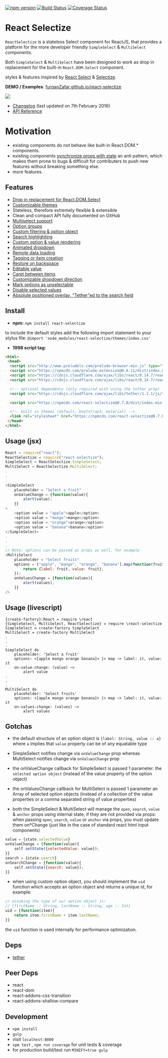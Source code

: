 [![npm version](https://badge.fury.io/js/react-selectize.svg)](https://badge.fury.io/js/react-selectize)
[![Build Status](https://travis-ci.org/furqanZafar/react-selectize.svg?branch=develop)](https://travis-ci.org/furqanZafar/react-selectize)
[![Coverage Status](https://coveralls.io/repos/furqanZafar/react-selectize/badge.svg?branch=develop&service=github)](https://coveralls.io/github/furqanZafar/react-selectize?branch=develop)

# React Selectize
`ReactSelectize` is a stateless Select component for ReactJS, that provides a platform for the more developer friendly `SimpleSelect` & `MultiSelect` components. 

Both `SimpleSelect` & `MultiSelect` have been designed to work as drop in replacement for the built-in `React.DOM.Select` component.

styles & features inspired by [React Select](http://jedwatson.github.io/react-select/) & [Selectize](http://brianreavis.github.io/selectize.js/).

**DEMO / Examples**: [furqanZafar.github.io/react-selectize](http://furqanZafar.github.io/react-selectize/)

[![](http://i.imgsafe.co/rQmogzn.gif)](http://furqanZafar.github.io/react-selectize/)

- [Changelog](CHANGELOG.md) (last updated on 7th February 2016)
- [API Reference](API.md)

# Motivation
* existing components do not behave like built-in React.DOM.* components. 
* existing components [synchronize props with state](http://facebook.github.io/react/tips/props-in-getInitialState-as-anti-pattern.html) an anti pattern, which makes them prone to bugs & difficult for contributers to push new features without breaking something else.
* more features.

## Features
* [Drop in replacement for React.DOM.Select](http://furqanzafar.github.io/react-selectize/#/?category=simple&example=drop-in-replacement-for-react.dom.select)
* [Customizable themes](http://furqanzafar.github.io/react-selectize/#/?category=simple&example=themes)
* Stateless, therefore extremely flexible & extensible
* Clean and compact API fully documented on GitHub
* [Multiselect support](http://furqanzafar.github.io/react-selectize/#/?category=multi&example=multi-select)
* [Option groups](http://furqanzafar.github.io/react-selectize/#/?category=multi&example=option-groups)
* [Custom filtering &amp; option object](http://furqanzafar.github.io/react-selectize/#/?category=multi&example=custom-filtering-and-rendering)
* [Search highlighting](http://furqanzafar.github.io/react-selectize/#/?category=simple&example=search-highlighting)
* [Custom option &amp; value rendering](http://furqanzafar.github.io/react-selectize/#/?category=simple&example=custom-option-and-value-rendering)
* [Animated dropdown](http://furqanzafar.github.io/react-selectize/#/?category=multi&example=animated-dropdown)
* [Remote data loading](http://furqanzafar.github.io/react-selectize/#/?category=simple&example=remote-options)
* [Tagging or item creation](http://furqanzafar.github.io/react-selectize/#/?category=multi&example=tags)
* [Restore on backspace](http://furqanzafar.github.io/react-selectize/#/?category=simple&example=restore-on-backspace)
* [Editable value](http://furqanzafar.github.io/react-selectize/#/?category=simple&example=editable-value)
* [Caret between items](http://furqanzafar.github.io/react-selectize/#/?category=multi&example=tags)
* [Customizable dropdown direction](http://furqanzafar.github.io/react-selectize/#/?category=multi&example=dropdown-direction)
* [Mark options as unselectable](http://furqanzafar.github.io/react-selectize/#/?category=simple&example=selectability)
* [Disable selected values](http://furqanzafar.github.io/react-selectize/#/?category=multi&example=disable-selected)
* [Absolute positioned overlay, "Tether"ed to the search field](http://furqanzafar.github.io/react-selectize/#/?category=multi&example=tether)

## Install

* **npm:**
`npm install react-selectize`

to include the default styles add the following import statement to your stylus file:
`@import 'node_modules/react-selectize/themes/index.css'`

* **1998 script tag:**
```html
<html>
 <head>
  <script src="http://www.preludels.com/prelude-browser-min.js" type="text/javascript" ></script>
  <script src="https://npmcdn.com/prelude-extension@0.0.11/dist/index.min.js" type="text/javascript" ></script>
  <script src="https://cdnjs.cloudflare.com/ajax/libs/react/0.14.7/react-with-addons.min.js" type="text/javascript" ></script>
  <script src="https://cdnjs.cloudflare.com/ajax/libs/react/0.14.7/react-dom.min.js" type="text/javascript" ></script>

  <!-- optional dependency (only required with using the tether prop) -->
  <script src="https://cdnjs.cloudflare.com/ajax/libs/tether/1.1.1/js/tether.min.js" type="text/javascript" ></script>

  <script src="https://npmcdn.com/react-selectize@0.7.0/dist/index.min.js" type="text/javascript" ></script>

  <!-- built in themes (default, bootstrap3, material) -->
  <link rel="stylesheet" href="https://npmcdn.com/react-selectize@0.7.0/dist/index.min.css"/>
 </head>
</html>
```

## Usage (jsx)
```javascript
React = require("react");
ReactSelectize = require("react-selectize");
SimpleSelect = ReactSelectize.SimpleSelect;
MultiSelect = ReactSelectize.MultiSelect;
.
.
.
<SimpleSelect
    placeholder = "Select a fruit"
    onValueChange = {function(value){
        alert(value);        
    }}
>
    <option value = "apple">apple</option>
    <option value = "mango">mango</option>
    <option value = "orange">orange</option>
    <option value = "banana">banana</option>
</SimpleSelect>
.
.
.
// Note: options can be passed as props as well, for example
<MultiSelect
    placeholder = "Select fruits"
    options = ["apple", "mango", "orange", "banana"].map(function(fruit){
        return {label: fruit, value: fruit};
    });
    onValuesChange = {function(values){
        alert(values);
    }}
/>
```

## Usage (livescript)
```LiveScript
{create-factory}:React = require \react
{SimpleSelect, MultiSelect, ReactSelectize} = require \react-selectize
SimpleSelect = create-factory SimpleSelect
MultiSelect = create-factory MultiSelect
.
.
.
SimpleSelect do     
    placeholder: 'Select a fruit'
    options: <[apple mango orange banana]> |> map ~> label: it, value: it
    on-value-change: (value) ~>
        alert value
.
.
.
MultiSelect do
    placeholder: 'Select fruits'
    options: <[apple mango orange banana]> |> map ~> label: it, value: it
    on-values-change: (values) ~>
        alert values
```

## Gotchas
* the default structure of an option object is `{label: String, value :: a}` where `a` implies that `value` property can be of any equatable type

* SimpleSelect notifies change via `onValueChange` prop whereas MultiSelect notifies change via `onValuesChange` prop

* the onValueChange callback for SimpleSelect is passed 1 parameter. the `selected option object` (instead of the value property of the option object)

* the onValuesChange callback for MultiSelect is passed 1 parameter an Array  of selected option objects (instead of a collection of the value properties or a comma separated string of value properties)

* both the SimpleSelect & MultiSelect will manage the `open`, `search`, `value` & `anchor` props using internal state, if they are not provided via props:
when passing `open`, `search`, `value` or `anchor` via props, you must update them on*Change (just like in the case of standard react html input components)
``` jsx
value = {state.selectedValue}
onValueChange = {function(value){
    self.setState({selectedValue: value});
}}
search = {state.search}
onSearchChange = {function(value){    
    self.setState({search: value});
}}
```

* when using custom option object, you should implement the `uid` function which accepts an option object and returns a unique id, for example:
``` jsx
// assuming the type of our option object is:
// {firstName :: String, lastName :: String, age :: Int}
uid = {function(item){
    return item.firstName + item.lastName;    
}}
```
the `uid` function is used internally for performance optimization. 

## Deps
* [tether](https://github.com/HubSpot/tether)

## Peer Deps
* react
* react-dom
* react-addons-css-transition
* react-addons-shallow-compare

## Development
* `npm install`
* `gulp`
* visit `localhost:8000`
* `npm test` , `npm run coverage` for unit tests & coverage
* for production build/test run `MINIFY=true gulp`
